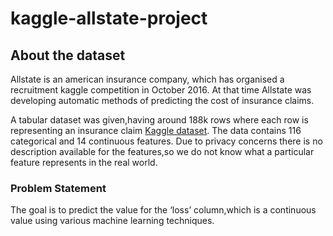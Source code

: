 # kaggle-allstate-project


## About the dataset

Allstate is an american insurance company, which has organised a recruitment kaggle competition in October 2016. At that time Allstate was developing automatic methods of predicting the cost of insurance claims.

A tabular dataset was given,having around 188k rows where each row is representing an insurance claim [Kaggle dataset](https://www.kaggle.com/c/allstate-claims-severity). The data contains 116 categorical and 14 continuous features. Due to privacy concerns there is no description available for the features,so we do not know what a particular feature represents in the real world.


### Problem Statement

The goal is to predict the value for the ‘loss’ column,which is a continuous value using various machine learning techniques.

